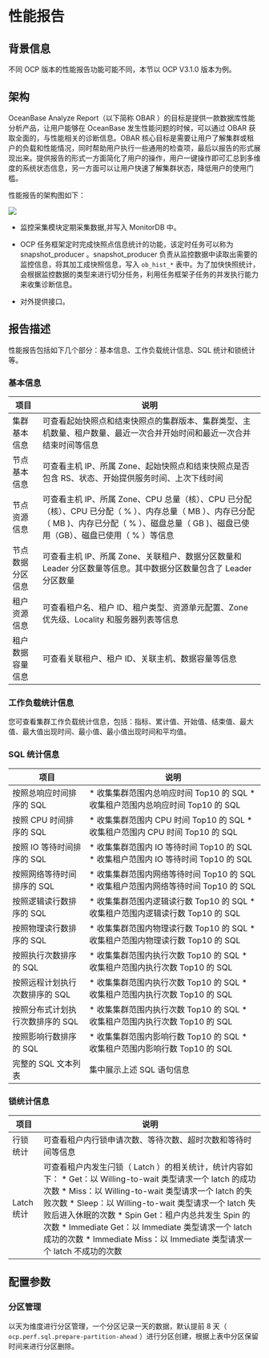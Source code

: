 性能报告 
=========================



背景信息 
-------------------------

不同 OCP 版本的性能报告功能可能不同，本节以 OCP V3.1.0 版本为例。

架构 
-----------------------

OceanBase Analyze Report（以下简称 OBAR ）的目标是提供一款数据库性能分析产品，让用户能够在 OceanBase 发生性能问题的时候，可以通过 OBAR 获取全面的，与性能相关的诊断信息。OBAR 核心目标是需要让用户了解集群或租户的负载和性能情况，同时帮助用户执行一些通用的检查项，最后以报告的形式展现出来。提供报告的形式一方面简化了用户的操作，用户一键操作即可汇总到多维度的系统状态信息，另一方面可以让用户快速了解集群状态，降低用户的使用门槛。

性能报告的架构图如下：

![](https://intranetproxy.alipay.com/skylark/lark/0/2021/png/27456340/1636609481448-f377e76b-7242-44cc-8712-c3728a679320.png)

* 监控采集模块定期采集数据,并写入 MonitorDB 中。

  

* OCP 任务框架定时完成快照点信息统计的功能，该定时任务可以称为 snapshot_producer 。snapshot_producer 负责从监控数据中读取出需要的监控信息，将其加工成快照信息，写入 `ob_hist_*` 表中。为了加快快照统计，会根据监控数据的类型来进行切分任务，利用任务框架子任务的并发执行能力来收集诊断信息。

  

* 对外提供接口。

  




报告描述 
-------------------------

性能报告包括如下几个部分：基本信息、工作负载统计信息、SQL 统计和锁统计等。

### 基本信息 



|    项目    |                                                           说明                                                            |
|----------|-------------------------------------------------------------------------------------------------------------------------|
| 集群基本信息   | 可查看起始快照点和结束快照点的集群版本、集群类型、主机数量、租户数量、最近一次合并开始时间和最近一次合并结束时间等信息                                                             |
| 节点基本信息   | 可查看主机 IP、所属 Zone、起始快照点和结束快照点是否包含 RS、状态、开始提供服务时间、上次下线时间                                                                  |
| 节点资源信息   | 可查看主机 IP、所属 Zone、CPU 总量（核）、CPU 已分配（核）、CPU 已分配（ % ）、内存总量（ MB ）、内存已分配（ MB )、内存已分配（ % ）、磁盘总量（ GB )、磁盘已使用（GB）、磁盘已使用（ % ）等信息 |
| 节点数据分区信息 | 可查看主机 IP、所属 Zone、关联租户、数据分区数量和 Leader 分区数量等信息。其中数据分区数量包含了 Leader 分区数量                                                    |
| 租户资源信息   | 可查看租户名、租户 ID、租户类型、资源单元配置、Zone 优先级、Locality 和服务器列表等信息                                                                    |
| 租户数据容量信息 | 可查看关联租户、租户 ID、关联主机、数据容量等信息                                                                                              |



### 工作负载统计信息 

您可查看集群工作负载统计信息，包括：指标、累计值、开始值、结束值、最大值、最大值出现时间、最小值、最小值出现时间和平均值。

### SQL 统计信息 



|         项目         |                                                                         说明                                                                          |
|--------------------|-----------------------------------------------------------------------------------------------------------------------------------------------------|
| 按照总响应时间排序的 SQL     | * 收集集群范围内总响应时间 Top10 的 SQL   * 收集租户范围内总响应时间 Top10 的 SQL          |
| 按照 CPU 时间排序的 SQL   | * 收集集群范围内 CPU 时间 Top10 的 SQL   * 收集租户范围内 CPU 时间 Top10 的 SQL      |
| 按照 IO 等待时间排序的 SQL  | * 收集集群范围内 IO 等待时间 Top10 的 SQL   * 收集租户范围内 IO 等待时间 Top10 的 SQL    |
| 按照网络等待时间排序的 SQL    | * 收集集群范围内网络等待时间 Top10 的 SQL   * 收集租户范围内网络等待时间 Top10 的 SQL        |
| 按照逻辑读行数排序的 SQL     | * 收集集群范围内逻辑读行数 Top10 的 SQL   * 收集租户范围内逻辑读行数 Top10 的 SQL          |
| 按照物理读行数排序的 SQL     | * 收集集群范围内物理读行数 Top10 的 SQL   * 收集租户范围内物理读行数 Top10 的 SQL          |
| 按照执行次数排序的 SQL      | * 收集集群范围内执行次数 Top10 的 SQL   * 收集租户范围内执行次数 Top10 的 SQL            |
| 按照远程计划执行次数排序的 SQL  | * 收集集群范围内执行次数 Top10 的 SQL   * 收集租户范围内执行次数 Top10 的 SQL            |
| 按照分布式计划执行次数排序的 SQL | * 收集集群范围内执行次数 Top10 的 SQL   * 收集租户范围内执行次数 Top10 的 SQL            |
| 按照影响行数排序的 SQL      | * 收集集群范围内影响行数 Top10 的 SQL   * 收集租户范围内影响行数 Top10 的 SQL            |
| 完整的 SQL 文本列表       | 集中展示上述 SQL 语句信息                                                                                                                                     |



### 锁统计信息 



|    项目    |                                                                                                                                                                                                                                                                            说明                                                                                                                                                                                                                                                                             |
|----------|-----------------------------------------------------------------------------------------------------------------------------------------------------------------------------------------------------------------------------------------------------------------------------------------------------------------------------------------------------------------------------------------------------------------------------------------------------------------------------------------------------------------------------------------------------------|
| 行锁统计     | 可查看租户内行锁申请次数、等待次数、超时次数和等待时间等信息                                                                                                                                                                                                                                                                                                                                                                                                                                                                                                                            |
| Latch 统计 | 可查看租户内发生闩锁（ Latch ）的相关统计，统计内容如下： * Get：以 Willing-to-wait 类型请求一个 latch 的成功次数   * Miss：以 Willing-to-wait 类型请求一个 latch 的失败次数   * Sleep：以 Willing-to-wait 类型请求一个 latch 失败后进入休眠的次数   * Spin Get：租户内总共发生 Spin 的次数   * Immediate Get：以 Immediate 类型请求一个 latch 成功的次数   * Immediate Miss：以 Immediate 类型请求一个 latch 不成功的次数    |



配置参数 
-------------------------

### 分区管理 

以天为维度进行分区管理，一个分区记录一天的数据，默认提前 8 天（ `ocp.perf.sql.prepare-partition-ahead` ）进行分区创建，根据上表中分区保留时间来进行分区删除。
